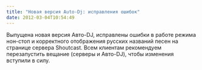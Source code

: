 ```yaml
---
title: "Новая версия Auto-Dj: исправления ошибок"
date: 2012-03-04T10:54:49
---
```


Выпущена новая версия Авто-DJ, исправлены ошибки в работе режима нон-стоп и корректного отображения русских названий песен на странице сервера Shoutcast. Всем клиентам рекомендуем перезапустить вещание (серверы и Авто-DJ), чтобы изменения вступили в силу.
